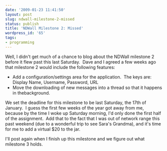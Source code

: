 ```yaml
---
date: '2009-01-23 11:41:50'
layout: post
slug: ndwall-milestone-2-missed
status: publish
title: 'NDWall Milestone 2: Missed'
wordpress_id: '65'
tags:
- programming
---
```


Well, I didn't get much of a chance to blog about the NDWall milestone 2 before it flew past this last Saturday.  Dave and I agreed a few weeks ago that milestone 2 would include the following features:
<ul>
	<li>Add a configuration/settings area for the application.  The keys are: Display Name, Username, Password, URL</li>
	<li>Move the downloading of new messages into a thread so that it happens in thebackground.</li>
</ul>
We set the deadline for this milestone to be last Saturday, the 17th of January.  I guess the first few weeks of the year got away from me, because by the time I woke up Saturday morning, I'd only done the first half of the
assignment.  Add that to the fact that I was out of network range this past weekend (due to a wonderful trip to see Sara's Grandma), and it's time for me to add a virtual $20 to the jar.

I'll post again when I finish up this milestone and we figure out what milestone 3 holds.